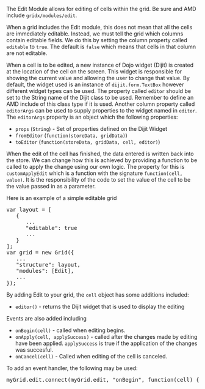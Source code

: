 The Edit Module allows for editing of cells within the grid. Be sure and AMD include `gridx/modules/edit`.

When a grid includes the Edit module, this does not mean that all the cells are immediately editable.  Instead, we must tell the grid which columns contain editable fields.  We do this by setting the column property called `editable` to `true`.  The default is `false` which means that cells in that column are not editable.

When a cell is to be edited, a new instance of Dojo widget (Dijit) is created at the location of the cell on the screen.  This widget is responsible for showing the current value and allowing the user to change that value.  By default, the widget used is an instance of `dijit.form.TextBox` however different widget types can be used.  The property called `editor` should be set to the String name of the Dijit class to be used.  Remember to define an AMD include of this class type if it is used.  Another column property called `editorArgs` can be used to supply properties to the widget named in `editor`.  The `editorArgs` property is an object which the following properties:

* `props` (`String`) - Set of properties defined on the Dijit Widget
* `fromEditor` (`function(storeData, gridData)`)
* `toEditor` (`function(storeData, gridData, cell, editor)`)

When the edit of the cell has finished, the data entered is written back into the store.  We can change how this is achieved by providing a function to be called to apply the change using our own logic.  The property for this is `customApplyEdit` which is a function with the signature `function(cell, value)`.  It is the responsibility of the code to set the value of the cell to be the value passed in as a parameter.

Here is an example of a simple editable grid

<pre>
var layout = [
   {
      ...
      "editable": true
      ...
   }
];
var grid = new Grid({
   ...
   "structure": layout,
   "modules": [Edit],
   ...
});
</pre>

By adding Edit to your grid, the `cell` object has some additions included:

* `editor()` - returns the Dijit widget that is used to display the editing

Events are also added including

* `onBegin(cell)` - called when editing begins.
* `onApply(cell, applySuccess)` - called after the changes made by editing have been applied.  `applySuccess` is true if the application of the changes was succesful.
* `onCancel(cell)` - Called when editing of the cell is canceled.

To add an event handler, the following may be used:
<pre>
myGrid.edit.connect(myGrid.edit, "onBegin", function(cell) {...});
</pre>